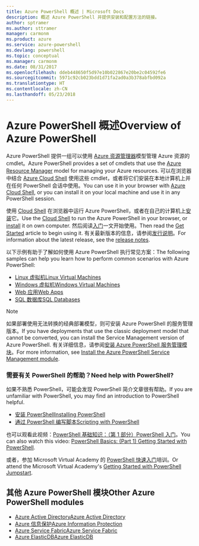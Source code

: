 ```yaml
---
title: Azure PowerShell 概述 | Microsoft Docs
description: 概述 Azure PowerShell 并提供安装和配置方法的链接。
author: sptramer
ms.author: sttramer
manager: carmonm
ms.product: azure
ms.service: azure-powershell
ms.devlang: powershell
ms.topic: conceptual
ms.manager: carmonm
ms.date: 08/31/2017
ms.openlocfilehash: ddeb448650f5d97e10b022867e20be2c04592fe6
ms.sourcegitcommit: 5971c92cb023bdd1d71fa2ad0a3b378abfbd092a
ms.translationtype: HT
ms.contentlocale: zh-CN
ms.lasthandoff: 05/23/2018
---
```

# <a name="overview-of-azure-powershell"></a><span data-ttu-id="824bb-103">Azure PowerShell 概述</span><span class="sxs-lookup"><span data-stu-id="824bb-103">Overview of Azure PowerShell</span></span>

<span data-ttu-id="824bb-104">Azure PowerShell 提供一组可以使用 [Azure 资源管理器](/azure/azure-resource-manager/resource-group-overview)模型管理 Azure 资源的 cmdlet。</span><span class="sxs-lookup"><span data-stu-id="824bb-104">Azure PowerShell provides a set of cmdlets that use the [Azure Resource Manager](/azure/azure-resource-manager/resource-group-overview) model for managing your Azure resources.</span></span> <span data-ttu-id="824bb-105">可以在浏览器中结合 [Azure Cloud Shell](/azure/cloud-shell/overview) 使用这些 cmdlet，或者将它们安装在本地计算机上并在任何 PowerShell 会话中使用。</span><span class="sxs-lookup"><span data-stu-id="824bb-105">You can use it in your browser with [Azure Cloud Shell](/azure/cloud-shell/overview), or you can install it on your local machine and use it in any PowerShell session.</span></span>

<span data-ttu-id="824bb-106">使用 [Cloud Shell](/azure/cloud-shell/overview) 在浏览器中运行 Azure PowerShell，或者在自己的计算机上[安装](install-azurerm-ps.md)它。</span><span class="sxs-lookup"><span data-stu-id="824bb-106">Use the [Cloud Shell](/azure/cloud-shell/overview) to run the Azure PowerShell in your browser, or [install](install-azurerm-ps.md) it on own computer.</span></span> <span data-ttu-id="824bb-107">然后阅读[入门](get-started-azureps.md)一文开始使用。</span><span class="sxs-lookup"><span data-stu-id="824bb-107">Then read the [Get Started](get-started-azureps.md) article to begin using it.</span></span> <span data-ttu-id="824bb-108">有关最新版本的信息，请参阅[发行说明](release-notes-azureps.md)。</span><span class="sxs-lookup"><span data-stu-id="824bb-108">For information about the latest release, see the [release notes](release-notes-azureps.md).</span></span>

<span data-ttu-id="824bb-109">以下示例有助于了解如何使用 Azure PowerShell 执行常见方案：</span><span class="sxs-lookup"><span data-stu-id="824bb-109">The following samples can help you learn how to perform common scenarios with Azure PowerShell:</span></span>

* [<span data-ttu-id="824bb-110">Linux 虚拟机</span><span class="sxs-lookup"><span data-stu-id="824bb-110">Linux Virtual Machines</span></span>](/azure/virtual-machines/virtual-machines-linux-powershell-samples?toc=/powershell/azure/toc.json)
* [<span data-ttu-id="824bb-111">Windows 虚拟机</span><span class="sxs-lookup"><span data-stu-id="824bb-111">Windows Virtual Machines</span></span>](/azure/virtual-machines/virtual-machines-windows-powershell-samples?toc=/powershell/azure/toc.json)
* [<span data-ttu-id="824bb-112">Web 应用</span><span class="sxs-lookup"><span data-stu-id="824bb-112">Web Apps</span></span>](/azure/app-service-web/app-service-powershell-samples?toc=/powershell/azure/toc.json)
* [<span data-ttu-id="824bb-113">SQL 数据库</span><span class="sxs-lookup"><span data-stu-id="824bb-113">SQL Databases</span></span>](/azure/sql-database/sql-database-powershell-samples?toc=/powershell/azure/toc.json)

> [!NOTE]
> <span data-ttu-id="824bb-114">如果部署使用无法转换的经典部署模型，则可安装 Azure PowerShell 的服务管理版本。</span><span class="sxs-lookup"><span data-stu-id="824bb-114">If you have deployments that use the classic deployment model that cannot be converted, you can install the Service Management version of Azure PowerShell.</span></span> <span data-ttu-id="824bb-115">有关详细信息，请参阅[安装 Azure PowerShell 服务管理模块](/powershell/azure/servicemanagement/install-azure-ps)。</span><span class="sxs-lookup"><span data-stu-id="824bb-115">For more information, see [Install the Azure PowerShell Service Management module](/powershell/azure/servicemanagement/install-azure-ps).</span></span>


### <a name="need-help-with-powershell"></a><span data-ttu-id="824bb-116">需要有关 PowerShell 的帮助？</span><span class="sxs-lookup"><span data-stu-id="824bb-116">Need help with PowerShell?</span></span>

<span data-ttu-id="824bb-117">如果不熟悉 PowerShell，可能会发现 PowerShell 简介文章很有帮助。</span><span class="sxs-lookup"><span data-stu-id="824bb-117">If you are unfamiliar with PowerShell, you may find an introduction to PowerShell helpful.</span></span>

* [<span data-ttu-id="824bb-118">安装 PowerShell</span><span class="sxs-lookup"><span data-stu-id="824bb-118">Installing PowerShell</span></span>](/powershell/scripting/installing-windows-powershell)
* [<span data-ttu-id="824bb-119">通过 PowerShell 编写脚本</span><span class="sxs-lookup"><span data-stu-id="824bb-119">Scripting with PowerShell</span></span>](/powershell/scripting/scripting-with-windows-powershell)

<span data-ttu-id="824bb-120">也可以观看此视频：[PowerShell 基础知识：（第 1 部分）PowerShell 入门](https://channel9.msdn.com/Blogs/Taste-of-Premier/PowerShellBasicsPart1)。</span><span class="sxs-lookup"><span data-stu-id="824bb-120">You can also watch this video: [PowerShell Basics: (Part 1) Getting Started with PowerShell](https://channel9.msdn.com/Blogs/Taste-of-Premier/PowerShellBasicsPart1).</span></span>

<span data-ttu-id="824bb-121">或者，参加 Microsoft Virtual Academy 的 [PowerShell 快速入门](https://mva.microsoft.com/liveevents/powershell-jumpstart)培训。</span><span class="sxs-lookup"><span data-stu-id="824bb-121">Or attend the Microsoft Virtual Academy's [Getting Started with PowerShell Jumpstart](https://mva.microsoft.com/liveevents/powershell-jumpstart).</span></span>

## <a name="other-azure-powershell-modules"></a><span data-ttu-id="824bb-122">其他 Azure PowerShell 模块</span><span class="sxs-lookup"><span data-stu-id="824bb-122">Other Azure PowerShell modules</span></span>

* [<span data-ttu-id="824bb-123">Azure Active Directory</span><span class="sxs-lookup"><span data-stu-id="824bb-123">Azure Active Directory</span></span>](/powershell/azure/active-directory/)
* [<span data-ttu-id="824bb-124">Azure 信息保护</span><span class="sxs-lookup"><span data-stu-id="824bb-124">Azure Information Protection</span></span>](/powershell/azure/aip/)
* [<span data-ttu-id="824bb-125">Azure Service Fabric</span><span class="sxs-lookup"><span data-stu-id="824bb-125">Azure Service Fabric</span></span>](/powershell/azure/service-fabric/)
* [<span data-ttu-id="824bb-126">Azure ElasticDB</span><span class="sxs-lookup"><span data-stu-id="824bb-126">Azure ElasticDB</span></span>](/powershell/azure/elasticdbjobs/)
